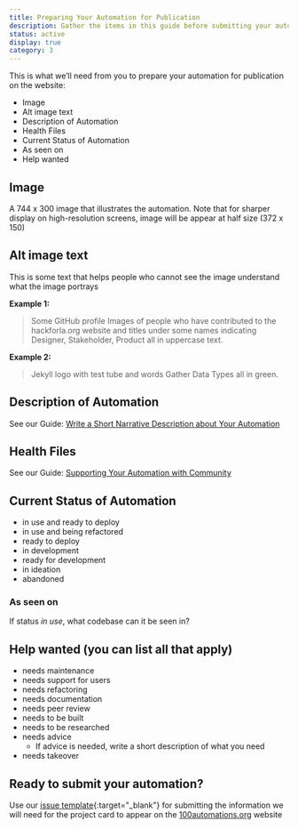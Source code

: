 ```yaml
---
title: Preparing Your Automation for Publication
description: Gather the items in this guide before submitting your automation for publication.
status: active
display: true
category: 3
---
```



This is what we’ll need from you to prepare your automation for publication on the website: 

- Image
- Alt image text
- Description of Automation
- Health Files
- Current Status of Automation
- As seen on
- Help wanted


## Image
A 744 x 300 image that illustrates the automation. Note that for sharper display on high-resolution screens, image will be appear at half size (372 x 150)


## Alt image text
This is some text that helps people who cannot see the image understand what the image portrays

**Example 1:**
> Some GitHub profile Images of people who have contributed to the hackforla.org website and titles under some names indicating Designer, Stakeholder, Product all in uppercase text.

**Example 2:**

>Jekyll logo with test tube and words Gather Data Types all in green.



## Description of Automation
See our Guide: [Write a Short Narrative Description about Your Automation](/Website/guides/writing-short-descriptions-for-automations.html)


## Health Files
See our Guide: [Supporting Your Automation with Community](/Website/guides/community-support-for-automations.html)


## Current Status of Automation
-  in use and ready to deploy
-  in use and being refactored
-  ready to deploy
-  in development
-  ready for development
-  in ideation
-  abandoned


### As seen on
If status _in use_, what codebase can it be seen in?


## Help wanted (you can list all that apply)
- needs maintenance
- needs support for users
- needs refactoring
- needs documentation
- needs peer review
- needs to be built
- needs to be researched
- needs advice
  - If advice is needed, write a short description of what you need
- needs takeover


## Ready to submit your automation?
Use our [issue template](https://github.com/100Automations/Website/issues/new?assignees=&labels=documentation%2C+good+first+issue&template=create-automation-card-for--automation-name-.md&title=Create+automation+card+for+%5Bautomation+name%5D){:target="_blank"} for submitting the information we will need for the project card to appear on the [100automations.org](https://100automations.org) website


